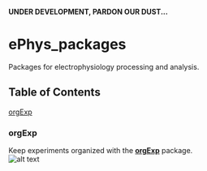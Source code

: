 **UNDER DEVELOPMENT, __PARDON OUR DUST...__**

# ePhys_packages #
Packages for electrophysiology processing and analysis.

## Table of Contents ##
[orgExp](https://github.com/m053m716/ePhys_packages#orgexp "ORGanize EXPeriments")  


### orgExp ###
Keep experiments organized with the [**orgExp**](https://github.com/m053m716/ePhys_packages/tree/master/%2BorgExp) package.  
![alt text][logo]

[logo]: https://github.com/m053m716/ePhys_packages/blob/master/%2BorgExp/img/DataPipeline_Overview.JPG "orgExp Pipeline Overview"